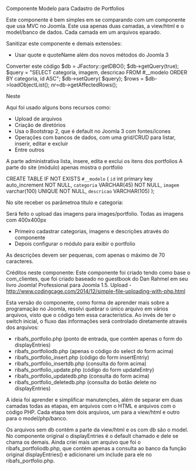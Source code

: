 Componente Modelo para Cadastro de Portfolios

Este componente é bem simples em se comparando com um componente que usa MVC no Joomla.
Este usa apenas duas camadas, a view/html e o model/banco de dados. Cada camada em um arquivos eparado.

Sanitizar este componente e demais extensões:
- Usar quote e quoteName além dos novos métodos do Joomla 3

Converter este código
     $db = JFactory::getDBO();
     $db->getQuery(true);
     $query = "SELECT categoria, imagem, descricao FROM #__modelo ORDER BY categoria, id ASC";
     $db->setQuery( $query);
     $rows = $db->loadObjectList();
     $nr=$db->getAffectedRows();

Neste


Aqui foi usado alguns bons recursos como:
- Upload de arquivos
- Criação de diretórios
- Usa o Bootstrap 2, que é default no Joomla 3 com fontes/ícones
- Operações com bancos de dados, com uma grid/CRUD para listar, inserir, editar e excluir
- Entre outros

A parte administrativa lista, insere, edita e exclui os itens dos portfolios
A parte do site (módulo) apenas mostra o portfolio

CREATE TABLE IF NOT EXISTS `#__modelo`
(
	`id` int primary key auto_increment NOT NULL,
	`categoria` VARCHAR(45) NOT NULL, 
	`imagem` varchar(100) UNIQUE NOT NULL, 
	`descricao` VARCHAR(105)
);

No site receber os parâmetroa titulo e categoria:

Será feito o upload das imagens para images/portfolio. Todas as imagens com 400x400px
- Primeiro cadastrar categorias, imagens e descrições através do componente
- Depois configurar o módulo para exibir o portfolio

As descrições devem ser pequenas, com apenas o máximo de 70 caracteres.

Créditos neste componente:
Este componente foi criado tendo como base o com_clientes, que foi criado baseado no guestbook do Dan Rahmel em seu livro Joomla! Professional para Joomla 1.5.
Upload - http://www.codingcage.com/2014/12/simple-file-uploading-with-php.html

Esta versão do componente, como forma de aprender mais sobre a programação no Joomla, resolvi quebrar o único arquivo em vários arquivos, visto que o código tem essa característica. Ao invés de ter o switch inicial, o fluxo das informações será controlado diretamente através dos arquivos:
- ribafs_portfolio.php (ponto de entrada, que contém apenas o form do displayEntries)
- ribafs_portfoliodb.php (apenas o código do select do form acima)
- ribafs_portfolio_insert.php (código do form insertEntriy)
- ribafs_portfolio_insertdb.php (consulta do form acima)
- ribafs_portfolio_update.php (código do form updateEntry)
- ribafs_portfolio_updatedb.php (consulta do form acima)
- ribafs_portfolio_deletedb.php (consulta do botão delete no displayEntries)

A ideia foi aprender e simplificar manutenções, além de separar em duas camadas todas as etapas, em arquivos com o HTML e arquivos com o código PHP.
Cada etapa tem dois arquivos, um para a view/html e outro para o model/php/banco. 

Os arquivos sem db contém a parte da view/html e os com db são o model.
No componente original o displayEntries é o default chamado e dele se chama os demais.
Ainda criei mais um arquivo que foi o ribafs_portfoliodb.php, que contém apenas a consulta ao banco da função original displayEntries() e adicionarei um include para ele no ribafs_portfolio.php.


